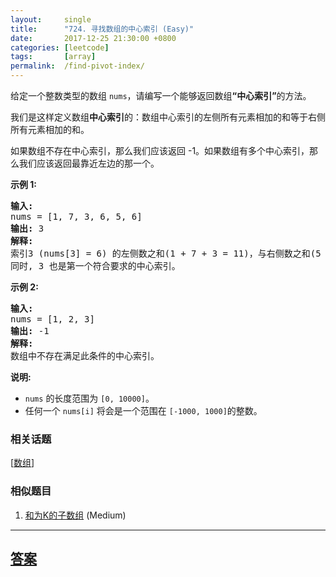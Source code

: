 ```yaml
---
layout:     single
title:      "724. 寻找数组的中心索引 (Easy)"
date:       2017-12-25 21:30:00 +0800
categories: [leetcode]
tags:       [array]
permalink:  /find-pivot-index/
---
```


<p>给定一个整数类型的数组&nbsp;<code>nums</code>，请编写一个能够返回数组<strong>&ldquo;中心索引&rdquo;</strong>的方法。</p>

<p>我们是这样定义数组<strong>中心索引</strong>的：数组中心索引的左侧所有元素相加的和等于右侧所有元素相加的和。</p>

<p>如果数组不存在中心索引，那么我们应该返回 -1。如果数组有多个中心索引，那么我们应该返回最靠近左边的那一个。</p>

<p><strong>示例 1:</strong></p>

<pre>
<strong>输入:</strong> 
nums = [1, 7, 3, 6, 5, 6]
<strong>输出:</strong> 3
<strong>解释:</strong> 
索引3 (nums[3] = 6) 的左侧数之和(1 + 7 + 3 = 11)，与右侧数之和(5 + 6 = 11)相等。
同时, 3 也是第一个符合要求的中心索引。
</pre>

<p><strong>示例 2:</strong></p>

<pre>
<strong>输入:</strong> 
nums = [1, 2, 3]
<strong>输出:</strong> -1
<strong>解释:</strong> 
数组中不存在满足此条件的中心索引。</pre>

<p><strong>说明:</strong></p>

<ul>
	<li><code>nums</code> 的长度范围为&nbsp;<code>[0, 10000]</code>。</li>
	<li>任何一个&nbsp;<code>nums[i]</code> 将会是一个范围在&nbsp;<code>[-1000, 1000]</code>的整数。</li>
</ul>

### 相关话题
  [[数组](https://github.com/openset/leetcode/tree/master/tag/array/README.md)]

### 相似题目
  1. [和为K的子数组](/subarray-sum-equals-k) (Medium)

---

## [答案](https://github.com/openset/leetcode/tree/master/problems/find-pivot-index)
